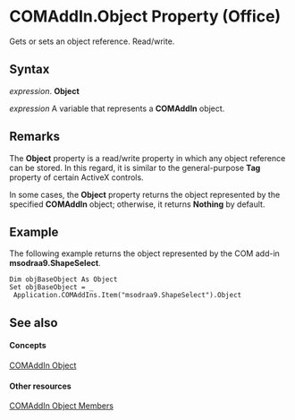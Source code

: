 
# COMAddIn.Object Property (Office)

Gets or sets an object reference. Read/write.


## Syntax

 _expression_. **Object**

 _expression_ A variable that represents a **COMAddIn** object.


## Remarks

The  **Object** property is a read/write property in which any object reference can be stored. In this regard, it is similar to the general-purpose **Tag** property of certain ActiveX controls.

In some cases, the  **Object** property returns the object represented by the specified **COMAddIn** object; otherwise, it returns **Nothing** by default.


## Example

The following example returns the object represented by the COM add-in  **msodraa9.ShapeSelect**.


```
Dim objBaseObject As Object 
Set objBaseObject = _ 
 Application.COMAddIns.Item("msodraa9.ShapeSelect").Object
```


## See also


#### Concepts


[COMAddIn Object](dcaa9f0c-20fb-9f53-5f74-9ec0b1cefeea.md)
#### Other resources


[COMAddIn Object Members](698d4d8e-6071-acd3-a39b-ab01fd878452.md)
